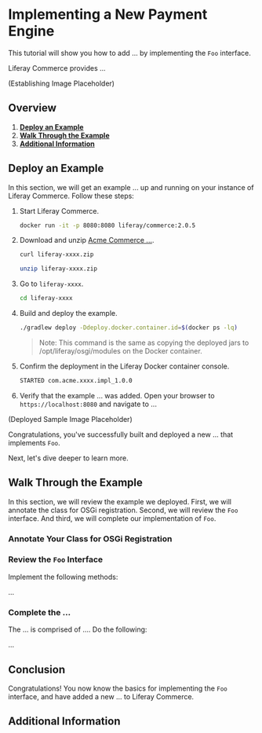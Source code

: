 # Implementing a New Payment Engine

This tutorial will show you how to add ... by implementing the `Foo` interface.

<Introduce the thing> Liferay Commerce provides ...

(Establishing Image Placeholder)

## Overview

1. [**Deploy an Example**](#deploy-an-example)
1. [**Walk Through the Example**](#walk-through-the-example)
1. [**Additional Information**](#additional-information)

## Deploy an Example

In this section, we will get an example ... up and running on your instance of Liferay Commerce. Follow these steps:

1. Start Liferay Commerce.

    ```bash
    docker run -it -p 8080:8080 liferay/commerce:2.0.5
    ```

1. Download and unzip [Acme Commerce ...]().

    ```bash
    curl liferay-xxxx.zip
    ```

    ```bash
    unzip liferay-xxxx.zip
    ```

1. Go to `liferay-xxxx`.

    ```bash
    cd liferay-xxxx
    ```

1. Build and deploy the example.

    ```bash
    ./gradlew deploy -Ddeploy.docker.container.id=$(docker ps -lq)
    ```

    >Note: This command is the same as copying the deployed jars to /opt/liferay/osgi/modules on the Docker container.

1. Confirm the deployment in the Liferay Docker container console.

    ```bash
    STARTED com.acme.xxxx.impl_1.0.0
    ```

1. Verify that the example ... was added. Open your browser to `https://localhost:8080` and navigate to ...

(Deployed Sample Image Placeholder)

Congratulations, you've successfully built and deployed a new ... that implements `Foo`.

Next, let's dive deeper to learn more.

## Walk Through the Example

In this section, we will review the example we deployed. First, we will annotate the class for OSGi registration. Second, we will review the `Foo` interface. And third, we will complete our implementation of `Foo`.

### Annotate Your Class for OSGi Registration

### Review the `Foo` Interface

Implement the following methods:

...

### Complete the ...

The ... is comprised of .... Do the following:

...

## Conclusion

Congratulations! You now know the basics for implementing the `Foo` interface, and have added a new ... to Liferay Commerce.

## Additional Information
